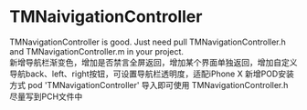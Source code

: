 # TMNaivigationController
TMNavigationController is good.
Just need pull TMNavigationController.h and TMNavigationController.m in your project.<br>
新增导航栏渐变色，增加是否禁言全屏返回，增加某个界面单独返回，增加自定义导航back、left、right按钮，可设置导航栏透明度，适配iPhone X
新增POD安装方式   pod 'TMNavigationController' 导入即可使用 TMNavigationController.h 尽量写到PCH文件中
